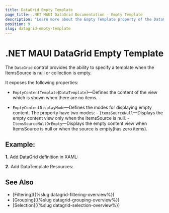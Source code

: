 ```yaml
---
title: DataGrid Empty Template
page_title: .NET MAUI DataGrid Documentation - Empty Template
description: "Learn more about the Empty Template property of the DataGrid control."
position: 9
slug: datagrid-empty-template
---
```


# .NET MAUI DataGrid Empty Template

The `DataGrid` control provides the ability to specify a template when the ItemsSource is null or collection is empty.

It exposes the following properties:

* `EmptyContentTemplate`(`DataTemplate`)&mdash;Defines the content of the view which is shown when there are no items.

* `EmptyContentDisplayMode`&mdash;Defines the modes for displaying empty content. The property have two modes:
       - `ItemsSourceNull`&mdash;Displays the empty content view only when the ItemsSource is null.
       - `ItemsSourceNullOrEmpty`&mdash;Displays the empty content view when ItemsSource is null or when the source is empty(has zero items).


## Example:

**1.** Add DataGrid definition in XAML:

<snippet id ='datagrid-empty-template-xaml'/>

**2.** Add DataTemplate Resources:

<snippet id ='datagrid-empty-template-resources'/>

## See Also

 - [Filtering]({%slug datagrid-filtering-overview%})
 - [Grouping]({%slug datagrid-grouping-overview%})
 - [Selection]({%slug datagrid-selection-overview%})
